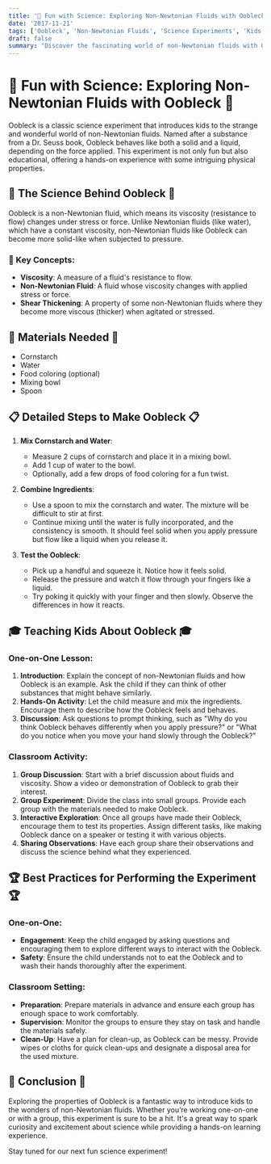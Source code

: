 ```yaml
---
title: '🥳 Fun with Science: Exploring Non-Newtonian Fluids with Oobleck 🥳'
date: '2017-11-21'
tags: ['Oobleck', 'Non-Newtonian Fluids', 'Science Experiments', 'Kids Science', 'Physics', 'Fun with Science']
draft: false
summary: "Discover the fascinating world of non-Newtonian fluids with Oobleck! This blog post explains the science behind Oobleck and provides detailed steps for conducting this fun experiment with kids, either one-on-one or in a classroom setting."
---
```


# 🥳 Fun with Science: Exploring Non-Newtonian Fluids with Oobleck 🥳

Oobleck is a classic science experiment that introduces kids to the strange and wonderful world of non-Newtonian fluids. Named after a substance from a Dr. Seuss book, Oobleck behaves like both a solid and a liquid, depending on the force applied. This experiment is not only fun but also educational, offering a hands-on experience with some intriguing physical properties.

## 🔬 The Science Behind Oobleck 🔬

Oobleck is a non-Newtonian fluid, which means its viscosity (resistance to flow) changes under stress or force. Unlike Newtonian fluids (like water), which have a constant viscosity, non-Newtonian fluids like Oobleck can become more solid-like when subjected to pressure.

### 🌟 Key Concepts:
- **Viscosity**: A measure of a fluid's resistance to flow.
- **Non-Newtonian Fluid**: A fluid whose viscosity changes with applied stress or force.
- **Shear Thickening**: A property of some non-Newtonian fluids where they become more viscous (thicker) when agitated or stressed.

## 🧪 Materials Needed 🧪
- Cornstarch
- Water
- Food coloring (optional)
- Mixing bowl
- Spoon

## 📋 Detailed Steps to Make Oobleck 📋

1. **Mix Cornstarch and Water**:
   - Measure 2 cups of cornstarch and place it in a mixing bowl.
   - Add 1 cup of water to the bowl.
   - Optionally, add a few drops of food coloring for a fun twist.

2. **Combine Ingredients**:
   - Use a spoon to mix the cornstarch and water. The mixture will be difficult to stir at first.
   - Continue mixing until the water is fully incorporated, and the consistency is smooth. It should feel solid when you apply pressure but flow like a liquid when you release it.

3. **Test the Oobleck**:
   - Pick up a handful and squeeze it. Notice how it feels solid.
   - Release the pressure and watch it flow through your fingers like a liquid.
   - Try poking it quickly with your finger and then slowly. Observe the differences in how it reacts.

## 🎓 Teaching Kids About Oobleck 🎓

### One-on-One Lesson:
1. **Introduction**: Explain the concept of non-Newtonian fluids and how Oobleck is an example. Ask the child if they can think of other substances that might behave similarly.
2. **Hands-On Activity**: Let the child measure and mix the ingredients. Encourage them to describe how the Oobleck feels and behaves.
3. **Discussion**: Ask questions to prompt thinking, such as "Why do you think Oobleck behaves differently when you apply pressure?" or "What do you notice when you move your hand slowly through the Oobleck?"

### Classroom Activity:
1. **Group Discussion**: Start with a brief discussion about fluids and viscosity. Show a video or demonstration of Oobleck to grab their interest.
2. **Group Experiment**: Divide the class into small groups. Provide each group with the materials needed to make Oobleck.
3. **Interactive Exploration**: Once all groups have made their Oobleck, encourage them to test its properties. Assign different tasks, like making Oobleck dance on a speaker or testing it with various objects.
4. **Sharing Observations**: Have each group share their observations and discuss the science behind what they experienced.

## 🏆 Best Practices for Performing the Experiment 🏆

### One-on-One:
- **Engagement**: Keep the child engaged by asking questions and encouraging them to explore different ways to interact with the Oobleck.
- **Safety**: Ensure the child understands not to eat the Oobleck and to wash their hands thoroughly after the experiment.

### Classroom Setting:
- **Preparation**: Prepare materials in advance and ensure each group has enough space to work comfortably.
- **Supervision**: Monitor the groups to ensure they stay on task and handle the materials safely.
- **Clean-Up**: Have a plan for clean-up, as Oobleck can be messy. Provide wipes or cloths for quick clean-ups and designate a disposal area for the used mixture.

## 🌟 Conclusion 🌟

Exploring the properties of Oobleck is a fantastic way to introduce kids to the wonders of non-Newtonian fluids. Whether you’re working one-on-one or with a group, this experiment is sure to be a hit. It's a great way to spark curiosity and excitement about science while providing a hands-on learning experience.

Stay tuned for our next fun science experiment!
